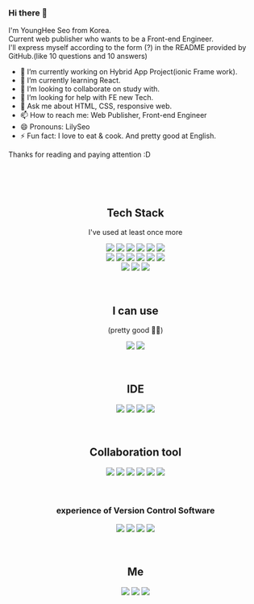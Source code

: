 ### Hi there 👋

I'm YoungHee Seo from Korea.   
Current web publisher who wants to be a Front-end Engineer.   
I'll express myself according to the form (?) in the README provided by GitHub.(like 10 questions and 10 answers)


- 🔭 I’m currently working on Hybrid App Project(ionic Frame work).
- 🌱 I’m currently learning React.
- 👯 I’m looking to collaborate on study with.
- 🤔 I’m looking for help with FE new Tech.
- 💬 Ask me about HTML, CSS, responsive web.
- 📫 How to reach me: Web Publisher, Front-end Engineer
- 😄 Pronouns: LilySeo
- ⚡ Fun fact: I love to eat & cook. And pretty good at English.
   
     
     
      

Thanks for reading and paying attention :D

<br />
<br />
<br />

<div align='center'>

## Tech Stack
I've used at least once more   

<img src="https://img.shields.io/badge/HTML5-E34f26?style=flat-square&logo=HTML5&logoColor=white"/>
<img src="https://img.shields.io/badge/CSS3-1572B6?style=flat-square&logo=CSS3&logoColor=white"/>
<img src="https://img.shields.io/badge/Sass-CC6699?style=flat-square&logo=Sass&logoColor=white"/>
<img src="https://img.shields.io/badge/Less-1D365D?style=flat-square&logo=Less&logoColor=white"/>
<img src="https://img.shields.io/badge/Bootstrap-7952B3?style=flat-square&logo=Bootstrap&logoColor=white"/>
<img src="https://img.shields.io/badge/WordPress-21759B?style=flat-square&logo=WordPress&logoColor=white"/>
<br />

<img src="https://img.shields.io/badge/JavaScript-F7DF1E?style=flat-square&logo=JavaScript&logoColor=white"/>
<img src="https://img.shields.io/badge/TypeScript-3178C6?style=flat-square&logo=TypeScript&logoColor=white"/>
<img src="https://img.shields.io/badge/jQuery-0769AD?style=flat-square&logo=jQuery&logoColor=white"/>
<img src="https://img.shields.io/badge/Vue.js-4FC08D?style=flat-square&logo=Vue-dot-js&logoColor=white"/>
<img src="https://img.shields.io/badge/React-61DAFB?style=flat-square&logo=React&logoColor=black"/>
<img src="https://img.shields.io/badge/AngularJS-E23237?style=flat-square&logo=AngularJS&logoColor=white"/>
<br />

<img src="https://img.shields.io/badge/Ionic-3880FF?style=flat-square&logo=Ionic&logoColor=white"/>
<img src="https://img.shields.io/badge/Expo-000020?style=flat-square&logo=Expo&logoColor=white"/>
<img src="https://img.shields.io/badge/Xcode-147EFB?style=flat-square&logo=Xcode&logoColor=white"/>
<br />
<br />
<br />

## I can use
(pretty good 👍🏻)

<img src="https://img.shields.io/badge/Adobe%20Photoshop-31A8FF?style=flat-square&logo=Adobe-Photoshop&logoColor=white"/>
<img src="https://img.shields.io/badge/Adobe%20Illustrator-FF9A00?style=flat-square&logo=Adobe-Illustrator&logoColor=white"/>
<br />
<br />
<br />

## IDE
<img src="https://img.shields.io/badge/Visual%20Studio%20Code-007ACC?style=flat-square&logo=Visual-Studio-Code&logoColor=white"/>
<img src="https://img.shields.io/badge/IntelliJ%20IDEA-000000?style=flat-square&logo=IntelliJ-IDEA&logoColor=white"/>
<img src="https://img.shields.io/badge/Sublime%20Text-FF9800?style=flat-square&logo=Sublime-Text&logoColor=white"/>
<img src="https://img.shields.io/badge/Eclipse%20IDE-2C2255?style=flat-square&logo=Eclipse-IDE&logoColor=white"/>
<br />
<br />
<br />

## Collaboration tool
<img src="https://img.shields.io/badge/Slack-4A154B?style=flat-square&logo=Slack&logoColor=white"/>
<img src="https://img.shields.io/badge/Microsoft%20Teams-6264A7?style=flat-square&logo=Microsoft-Teams&logoColor=white"/>
<img src="https://img.shields.io/badge/Notion-000000?style=flat-square&logo=Notion&logoColor=white"/>
<img src="https://img.shields.io/badge/Trello-0052CC?style=flat-square&logo=Trello&logoColor=white"/>
<img src="https://img.shields.io/badge/Jira-0052CC?style=flat-square&logo=Jira&logoColor=white"/>
<img src="https://img.shields.io/badge/Zeplin-FCA121?style=flat-square"/>
<br />
<br />
<br />

### experience of Version Control Software
<img src="https://img.shields.io/badge/Git-F05032?style=flat-square&logo=Git&logoColor=white"/>
<img src="https://img.shields.io/badge/GitLab-FCA121?style=flat-square&logo=GitLab&logoColor=black"/>
<img src="https://img.shields.io/badge/Bitbucket-0052CC?style=flat-square&logo=Bitbucket&logoColor=white"/>
<img src="https://img.shields.io/badge/Subversion-809CC9?style=flat-square&logo=Subversion&logoColor=white"/>
<br />
<br />
<br />

## Me
<a href="https://velog.io/@lilyseo" target="_blank"><img src="https://img.shields.io/badge/Velog-20c997?style=flat-square&logo=Vimeo&logoColor=white"/></a> 
<a href="mailto:purism02@gmail.com" target="_blank"><img src="https://img.shields.io/badge/Gmail-EA4335?style=flat-square&logo=Gmail&logoColor=white"/></a>
<a href="https://www.notion.so/resume-db8a9c94dc4c465c9147bbe1538f622f" target="_blank"><img src="https://img.shields.io/badge/Resume-000000?style=flat-square&logo=Notion&logoColor=white"/></a>
</div>

